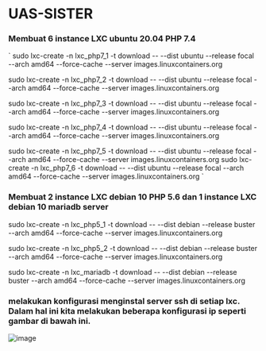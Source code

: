# UAS-SISTER

<h3 >Membuat 6 instance LXC ubuntu 20.04 PHP 7.4</h3>
 ` 
sudo lxc-create -n lxc_php7_1 -t download -- --dist ubuntu --release focal --arch amd64 --force-cache --server images.linuxcontainers.org

sudo lxc-create -n lxc_php7_2 -t download -- --dist ubuntu --release focal --arch amd64 --force-cache --server images.linuxcontainers.org

sudo lxc-create -n lxc_php7_3 -t download -- --dist ubuntu --release focal --arch amd64 --force-cache --server images.linuxcontainers.org

sudo lxc-create -n lxc_php7_4 -t download -- --dist ubuntu --release focal --arch amd64 --force-cache --server images.linuxcontainers.org

sudo lxc-create -n lxc_php7_5 -t download -- --dist ubuntu --release focal --arch amd64 --force-cache --server images.linuxcontainers.org
sudo lxc-create -n lxc_php7_6 -t download -- --dist ubuntu --release focal --arch amd64 --force-cache --server images.linuxcontainers.org
 ` 
 <h3 >Membuat 2 instance LXC debian 10 PHP 5.6 dan 1 instance LXC debian 10 mariadb server</h3>
 sudo lxc-create -n lxc_php5_1 -t download -- --dist debian --release buster --arch amd64 --force-cache --server images.linuxcontainers.org

sudo lxc-create -n lxc_php5_2 -t download -- --dist debian --release buster --arch amd64 --force-cache --server images.linuxcontainers.org

sudo lxc-create -n lxc_mariadb -t download -- --dist debian --release buster --arch amd64 --force-cache --server images.linuxcontainers.org


 <h3 >melakukan konfigurasi menginstal server ssh di setiap lxc. Dalam hal ini kita melakukan beberapa konfigurasi ip seperti gambar di bawah ini. </h3>
 
 ![image](https://github.com/RayhanFurqoni/UAS-SISTER/assets/124054176/10c2f86d-974e-4de4-91e0-7176cbb67b2a)
